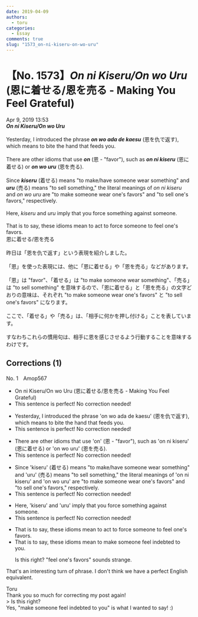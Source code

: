 ```yaml
---
date: 2019-04-09
authors:
  - toru
categories:
  - Essay
comments: true
slug: "1573_on-ni-kiseru-on-wo-uru"
---
```


# 【No. 1573】<strong><em>On ni Kiseru/On wo Uru</strong></em> (恩に着せる/恩を売る - Making You Feel Grateful)
<div class="date">Apr 9, 2019 13:53</div>
<div id="post"><div id="body_show_ori">
<strong><em>On ni Kiseru/On wo Uru</strong></em><br/><br/>Yesterday, I introduced the phrase <strong><em>on wo ada de kaesu</em></strong> (恩を仇で返す), which means to bite the hand that feeds you.<br/><br/>There are other idioms that use <strong><em>on</em></strong> (恩 - "favor"), such as <strong><em>on ni kiseru</em></strong> (恩に着せる) or <strong><em>on wo uru</em></strong> (恩を売る).<br/><br/>Since <strong><em>kiseru</em></strong> (着せる) means "to make/have someone wear something" and <strong><em>uru</em></strong> (売る) means "to sell something," the literal meanings of <em>on ni kiseru</em> and <em>on wo uru</em> are "to make someone wear one's favors" and "to sell one's favors," respectively.<br/><br/>Here, <em>kiseru</em> and <em>uru</em> imply that you force something against someone.<br/><br/>That is to say, these idioms mean to act to force someone to feel one's favors.
</div></div>

<!-- more -->

<div id="post_ja"><div id="body_show_mo">
恩に着せる/恩を売る<br/><br/>昨日は「恩を仇で返す」という表現を紹介しました。<br/><br/>「恩」を使った表現には、他に「恩に着せる」や「恩を売る」などがあります。<br/><br/>「恩」は "favor"、「着せる」は "to make someone wear something"、「売る」は "to sell something" を意味するので、「恩に着せる」と「恩を売る」の文字どおりの意味は、それぞれ "to make someone wear one's favors" と "to sell one's favors" になります。<br/><br/>ここで、「着せる」や「売る」は、「相手に何かを押し付ける」ことを表しています。<br/><br/>すなわちこれらの慣用句は、相手に恩を感じさせるよう行動することを意味するわけです。
</div></div>

## Corrections (1)
<div id="block"><div class="first_name"> No. 1　<span class="just_name">Amop567</span></div><div id="block2">
<ul class="correction_field">
<li class="incorrect">On ni Kiseru/On wo Uru (恩に着せる/恩を売る - Making You Feel Grateful)</li>
<li class="corrected perfect">This sentence is perfect! No correction needed!</li>
</ul>
<ul class="correction_field">
<li class="incorrect">Yesterday, I introduced the phrase 'on wo ada de kaesu' (恩を仇で返す), which means to bite the hand that feeds you.</li>
<li class="corrected perfect">This sentence is perfect! No correction needed!</li>
</ul>
<ul class="correction_field">
<li class="incorrect">There are other idioms that use 'on' (恩 - "favor"), such as 'on ni kiseru' (恩に着せる) or 'on wo uru' (恩を売る).</li>
<li class="corrected perfect">This sentence is perfect! No correction needed!</li>
</ul>
<ul class="correction_field">
<li class="incorrect">Since 'kiseru' (着せる) means "to make/have someone wear something" and 'uru' (売る) means "to sell something," the literal meanings of 'on ni kiseru' and 'on wo uru' are "to make someone wear one's favors" and "to sell one's favors," respectively.</li>
<li class="corrected perfect">This sentence is perfect! No correction needed!</li>
</ul>
<ul class="correction_field">
<li class="incorrect">Here, 'kiseru' and 'uru' imply that you force something against someone.</li>
<li class="corrected perfect">This sentence is perfect! No correction needed!</li>
</ul>
<ul class="correction_field">
<li class="incorrect">That is to say, these idioms mean to act to force someone to feel one's favors.</li>
<li class="corrected correct">
That is to say, these idioms mean to <span class="f_blue">make someone feel indebted to you.</span>
<p class="correction_comment">Is this right? "feel one's favors" sounds strange.</p>
</li>
</ul>
<p class="comment_small">
 That's an interesting turn of phrase. I don't think we have a perfect English equivalent.
</p>

</div><div class="name"><span class="just_name">Toru</span><br>
Thank you so much for correcting my post again!<br/>&gt; Is this right?<br/>Yes, "make someone feel indebted to you" is what I wanted to say! :)
</div>
</div>
